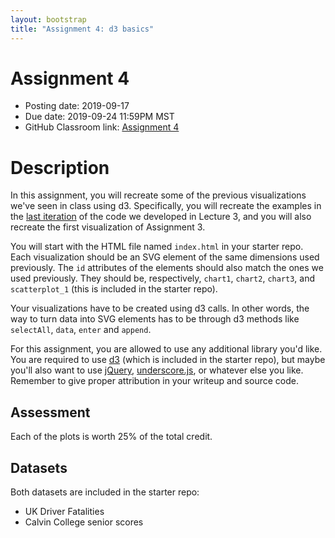 ```yaml
---
layout: bootstrap
title: "Assignment 4: d3 basics"
---
```


# Assignment 4

- Posting date: 2019-09-17
- Due date: 2019-09-24 11:59PM MST
- GitHub Classroom link: [Assignment 4](https://classroom.github.com/a/3jWuE1s3)

# Description

In this assignment, you will recreate some of the previous
visualizations we've seen in class using d3. Specifically, you will recreate
the examples in the [last iteration](lectures/lecture4/iteration_8.html) of the
code we developed in Lecture 3, and you will also recreate the first
visualization of Assignment 3.

You will start with the HTML file named `index.html` in your starter repo. Each visualization
should be an SVG element of the same dimensions used previously. The
`id` attributes of the elements should also match the ones we used
previously. They should be, respectively, `chart1`,
`chart2`, `chart3`, and `scatterplot_1` (this is included in the starter repo).

Your visualizations have to be created using d3 calls. In other words,
the way to turn data into SVG elements has to be through d3 methods
like `selectAll`, `data`, `enter` and `append`.

For this assignment, you are allowed to use any additional library
you'd like. You are required to use [d3](http://d3js.org) (which is
included in the starter repo), but maybe you'll also want to use
[jQuery](http://jquery.com/),
[underscore.js](http://underscorejs.org/), or whatever else you
like. Remember to give proper attribution in your writeup and source
code.

## Assessment

Each of the plots is worth 25% of the total credit. 

## Datasets

Both datasets are included in the starter repo:

- UK Driver Fatalities
- Calvin College senior scores
